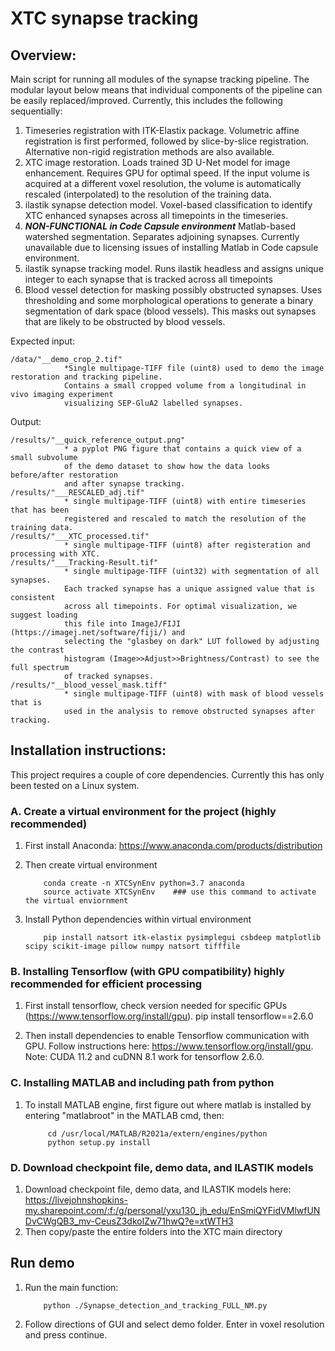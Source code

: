 # XTC synapse tracking

## Overview:
Main script for running all modules of the synapse tracking pipeline. 
The modular layout below means that individual components of the pipeline can
be easily replaced/improved. Currently, this includes the following sequentially:

1. Timeseries registration with ITK-Elastix package. 
           Volumetric affine registration is first performed, followed by slice-by-slice registration.
            Alternative non-rigid registration methods are also available.
2. XTC image restoration. 
            Loads trained 3D U-Net model for image enhancement.
            Requires GPU for optimal speed. If the input volume is acquired at a different
            voxel resolution, the volume is automatically rescaled (interpolated) to 
            the resolution of the training data.
3. ilastik synapse detection model. 
            Voxel-based classification to identify XTC enhanced synapses
            across all timepoints in the timeseries.
4. ***NON-FUNCTIONAL in Code Capsule environment*** Matlab-based watershed segmentation.
            Separates adjoining synapses. Currently unavailable
            due to licensing issues of installing Matlab in Code capsule environment.
5. ilastik synapse tracking model.
            Runs ilastik headless and assigns unique integer to each synapse that is
            tracked across all timepoints
6. Blood vessel detection for masking possibly obstructed synapses.
            Uses thresholding and some morphological operations to generate a binary
            segmentation of dark space (blood vessels). This masks out synapses that
            are likely to be obstructed by blood vessels. 

Expected input:

    /data/"__demo_crop_2.tif"
                *Single multipage-TIFF file (uint8) used to demo the image restoration and tracking pipeline.
                Contains a small cropped volume from a longitudinal in vivo imaging experiment
                visualizing SEP-GluA2 labelled synapses. 
Output:
    
    /results/"__quick_reference_output.png"
                * a pyplot PNG figure that contains a quick view of a small subvolume
                of the demo dataset to show how the data looks before/after restoration
                and after synapse tracking.
    /results/"___RESCALED_adj.tif"
                * single multipage-TIFF (uint8) with entire timeseries that has been
                registered and rescaled to match the resolution of the training data.
    /results/"___XTC_processed.tif"
                * single multipage-TIFF (uint8) after registeration and processing with XTC.
    /results/"___Tracking-Result.tif"
                * single multipage-TIFF (uint32) with segmentation of all synapses.
                Each tracked synapse has a unique assigned value that is consistent
                across all timepoints. For optimal visualization, we suggest loading
                this file into ImageJ/FIJI (https://imagej.net/software/fiji/) and 
                selecting the "glasbey on dark" LUT followed by adjusting the contrast
                histogram (Image>>Adjust>>Brightness/Contrast) to see the full spectrum
                of tracked synapses.
    /results/"__blood_vessel_mask.tiff"
                * single multipage-TIFF (uint8) with mask of blood vessels that is
                used in the analysis to remove obstructed synapses after tracking.



## Installation instructions:
This project requires a couple of core dependencies. Currently this has only been tested on a Linux system.

### A. Create a virtual environment for the project (highly recommended)

1. First install Anaconda: https://www.anaconda.com/products/distribution

2. Then create virtual environment

           conda create -n XTCSynEnv python=3.7 anaconda
           source activate XTCSynEnv    ### use this command to activate the virtual enviornment

3. Install Python dependencies within virtual environment

           pip install natsort itk-elastix pysimplegui csbdeep matplotlib scipy scikit-image pillow numpy natsort tifffile
    
    
### B. Installing Tensorflow (with GPU compatibility) highly recommended for efficient processing
        
1. First install tensorflow, check version needed for specific GPUs (https://www.tensorflow.org/install/gpu). 
        pip install tensorflow==2.6.0
        
2. Then install dependencies to enable Tensorflow communication with GPU. Follow instructions here: https://www.tensorflow.org/install/gpu. Note: CUDA 11.2 and cuDNN 8.1 work for tensorflow 2.6.0.


    
### C. Installing MATLAB and including path from python

1. To install MATLAB engine, first figure out where matlab is installed by entering "matlabroot" in the MATLAB cmd, then:
            
            cd /usr/local/MATLAB/R2021a/extern/engines/python
            python setup.py install
            
            
            
### D. Download checkpoint file, demo data, and ILASTIK models

1. Download checkpoint file, demo data, and ILASTIK models here: https://livejohnshopkins-my.sharepoint.com/:f:/g/personal/yxu130_jh_edu/EnSmiQYFidVMlwfUNDvCWgQB3_mv-CeusZ3dkolZw71hwQ?e=xtWTH3
2. Then copy/paste the entire folders into the XTC main directory



## Run demo

1. Run the main function:

           python ./Synapse_detection_and_tracking_FULL_NM.py

2. Follow directions of GUI and select demo folder. Enter in voxel resolution and press continue.



            
            
